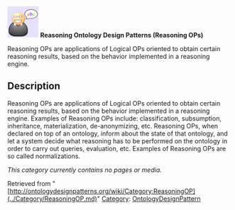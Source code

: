 [![](../images/thumb/6/6f/Definition.gif/70px-Definition.gif)](../Image/Definition.gif.md "Definition.gif")
__Reasoning Ontology Design Patterns (Reasoning OPs)__

Reasoning OPs are applications of Logical OPs oriented to obtain certain reasoning results, based on the behavior implemented in a reasoning engine.


  




##   Description


Reasoning OPs are applications of Logical OPs oriented to obtain certain
reasoning results, based on the behavior implemented in a reasoning engine.
Examples of Reasoning OPs include: classification, subsumption, inheritance, materialization, de-anonymizing, etc.
Reasoning OPs, when declared on top of an ontology, inform about the state
of that ontology, and let a system decide what reasoning has to be performed
on the ontology in order to carry out queries, evaluation, etc. Examples of
Reasoning OPs are so called normalizations.




_This category currently contains no pages or media._



Retrieved from "[http://ontologydesignpatterns.org/wiki/Category:ReasoningOP](../Category/ReasoningOP.md)"
 [Category](http://ontologydesignpatterns.org/wiki/Special:Categories "Special:Categories"): [OntologyDesignPattern](../Category/OntologyDesignPattern.md "Category:OntologyDesignPattern")